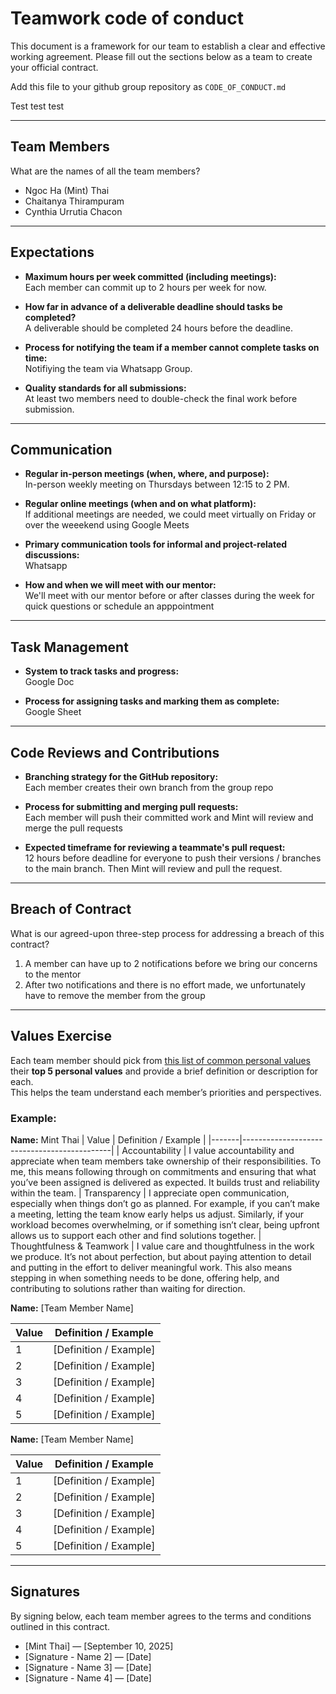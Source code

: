 # Teamwork code of conduct

This document is a framework for our team to establish a clear and effective working agreement. Please fill out the sections below as a team to create your official contract.

Add this file to your github group repository as `CODE_OF_CONDUCT.md`

Test test test

---

## Team Members
What are the names of all the team members?

- Ngoc Ha (Mint) Thai
- Chaitanya Thirampuram
- Cynthia Urrutia Chacon  

---

## Expectations
- **Maximum hours per week committed (including meetings):**  
  Each member can commit up to 2 hours per week for now.

- **How far in advance of a deliverable deadline should tasks be completed?**  
  A deliverable should be completed 24 hours before the deadline.

- **Process for notifying the team if a member cannot complete tasks on time:**  
  Notifiying the team via Whatsapp Group.

- **Quality standards for all submissions:**  
  At least two members need to double-check the final work before submission.

---

## Communication
- **Regular in-person meetings (when, where, and purpose):**  
  In-person weekly meeting on Thursdays between 12:15 to 2 PM. 

- **Regular online meetings (when and on what platform):**  
  If additional meetings are needed, we could meet virtually on Friday or over the weeekend using Google Meets

- **Primary communication tools for informal and project-related discussions:**  
  Whatsapp

- **How and when we will meet with our mentor:**  
  We'll meet with our mentor before or after classes during the week for quick questions or schedule an apppointment

---

## Task Management
- **System to track tasks and progress:**  
  Google Doc

- **Process for assigning tasks and marking them as complete:**  
  Google Sheet

---

## Code Reviews and Contributions
- **Branching strategy for the GitHub repository:**  
  Each member creates their own branch from the group repo

- **Process for submitting and merging pull requests:**  
  Each member will push their committed work and Mint will review and merge the pull requests

- **Expected timeframe for reviewing a teammate's pull request:**  
  12 hours before deadline for everyone to push their versions / branches to the main branch. Then Mint will review and pull the request.

---

## Breach of Contract
What is our agreed-upon three-step process for addressing a breach of this contract?

1. A member can have up to 2 notifications before we bring our concerns to the mentor
2. After two notifications and there is no effort made, we unfortunately have to remove the member from the group

---
## Values Exercise
Each team member should pick from [this list of common personal values](https://brenebrown.com/resources/dare-to-lead-list-of-values/) their **top 5 personal values** and provide a brief definition or description for each.  
This helps the team understand each member’s priorities and perspectives.

### Example:

**Name:** Mint Thai
| Value | Definition / Example |
|-------|---------------------------------------------|
| Accountability | I value accountability and appreciate when team members take ownership of their responsibilities. To me, this means following through on commitments and ensuring that what you’ve been assigned is delivered as expected. It builds trust and reliability within the team.
| Transparency | I appreciate open communication, especially when things don’t go as planned. For example, if you can’t make a meeting, letting the team know early helps us adjust. Similarly, if your workload becomes overwhelming, or if something isn’t clear, being upfront allows us to support each other and find solutions together.
| Thoughtfulness & Teamwork | I value care and thoughtfulness in the work we produce. It’s not about perfection, but about paying attention to detail and putting in the effort to deliver meaningful work. This also means stepping in when something needs to be done, offering help, and contributing to solutions rather than waiting for direction.

**Name:** [Team Member Name]  

| Value | Definition / Example |
|-------|---------------------|
| 1 | [Definition / Example] |
| 2 | [Definition / Example] |
| 3 | [Definition / Example] |
| 4 | [Definition / Example] |
| 5 | [Definition / Example] |

**Name:** [Team Member Name]  

| Value | Definition / Example |
|-------|---------------------|
| 1 | [Definition / Example] |
| 2 | [Definition / Example] |
| 3 | [Definition / Example] |
| 4 | [Definition / Example] |
| 5 | [Definition / Example] |

---

## Signatures
By signing below, each team member agrees to the terms and conditions outlined in this contract.

- [Mint Thai] — [September 10, 2025]  
- [Signature - Name 2] — [Date]  
- [Signature - Name 3] — [Date]  
- [Signature - Name 4] — [Date]  
